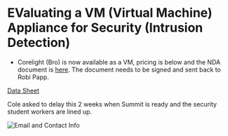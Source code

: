 # EValuating a VM (Virtual Machine) Appliance for Security (Intrusion Detection)

- Corelight (Bro) is now available as a VM, pricing is below and the NDA document is [here](https://github.com/Pomona-ITS/hpc/blob/master/projects/CoreLightVM/Corelight%20Evaluation%20Agreement%20Formal%20-%20v.02022018%20Ponoma%20College.docx). The document needs to be signed and sent back to Robi Papp.

[Data Sheet](https://github.com/Pomona-ITS/hpc/blob/master/projects/CoreLightVM/Datasheet%20-%20Corelight%20Virtual%20Sensor.pdf)

Cole asked to delay this 2 weeks when Summit is ready and the security student workers are lined up.

![Email and Contact Info](https://github.com/Pomona-ITS/hpc/blob/master/projects/CoreLightVM/Screen%20Shot%202018-09-28%20at%207.11.38%20PM.png)




